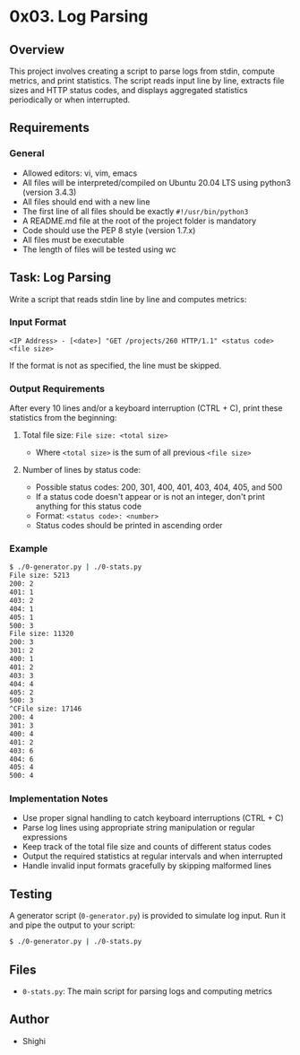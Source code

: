 # 0x03. Log Parsing

## Overview
This project involves creating a script to parse logs from stdin, compute metrics, and print statistics. The script reads input line by line, extracts file sizes and HTTP status codes, and displays aggregated statistics periodically or when interrupted.

## Requirements

### General
- Allowed editors: vi, vim, emacs
- All files will be interpreted/compiled on Ubuntu 20.04 LTS using python3 (version 3.4.3)
- All files should end with a new line
- The first line of all files should be exactly `#!/usr/bin/python3`
- A README.md file at the root of the project folder is mandatory
- Code should use the PEP 8 style (version 1.7.x)
- All files must be executable
- The length of files will be tested using wc

## Task: Log Parsing

Write a script that reads stdin line by line and computes metrics:

### Input Format
```
<IP Address> - [<date>] "GET /projects/260 HTTP/1.1" <status code> <file size>
```
If the format is not as specified, the line must be skipped.

### Output Requirements
After every 10 lines and/or a keyboard interruption (CTRL + C), print these statistics from the beginning:

1. Total file size: `File size: <total size>`
   - Where `<total size>` is the sum of all previous `<file size>`

2. Number of lines by status code:
   - Possible status codes: 200, 301, 400, 401, 403, 404, 405, and 500
   - If a status code doesn't appear or is not an integer, don't print anything for this status code
   - Format: `<status code>: <number>`
   - Status codes should be printed in ascending order

### Example

```bash
$ ./0-generator.py | ./0-stats.py 
File size: 5213
200: 2
401: 1
403: 2
404: 1
405: 1
500: 3
File size: 11320
200: 3
301: 2
400: 1
401: 2
403: 3
404: 4
405: 2
500: 3
^CFile size: 17146
200: 4
301: 3
400: 4
401: 2
403: 6
404: 6
405: 4
500: 4
```

### Implementation Notes

- Use proper signal handling to catch keyboard interruptions (CTRL + C)
- Parse log lines using appropriate string manipulation or regular expressions
- Keep track of the total file size and counts of different status codes
- Output the required statistics at regular intervals and when interrupted
- Handle invalid input formats gracefully by skipping malformed lines

## Testing
A generator script (`0-generator.py`) is provided to simulate log input. Run it and pipe the output to your script:

```bash
$ ./0-generator.py | ./0-stats.py
```

## Files
- `0-stats.py`: The main script for parsing logs and computing metrics

## Author
- Shighi
